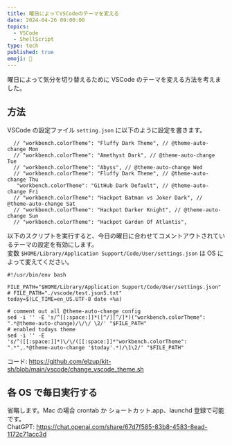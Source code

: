 ```yaml
---
title: 曜日によってVSCodeのテーマを変える
date: 2024-04-26 09:00:00
topics:
  - VSCode
  - ShellScript
type: tech
published: true
emoji: 🌈
---
```


曜日によって気分を切り替えるために VSCode のテーマを変える方法を考えました。

## 方法

VSCode の設定ファイル `setting.json` に以下のように設定を書きます。

```
  // "workbench.colorTheme": "Fluffy Dark Theme", // @theme-auto-change Mon
  // "workbench.colorTheme": "Amethyst Dark", // @theme-auto-change Tue
  // "workbench.colorTheme": "Abyss", // @theme-auto-change Wed
  // "workbench.colorTheme": "Fluffy Dark Theme", // @theme-auto-change Thu
   "workbench.colorTheme": "GitHub Dark Default", // @theme-auto-change Fri
  // "workbench.colorTheme": "Hackpot Batman vs Joker Dark", // @theme-auto-change Sat
  // "workbench.colorTheme": "Hackpot Darker Knight", // @theme-auto-change Sun
  // "workbench.colorTheme": "Hackpot Garden Of Atlantis",
```

以下のスクリプトを実行すると、今日の曜日に合わせてコメントアウトされているテーマの設定を有効にします。  
変数 `$HOME/Library/Application Support/Code/User/settings.json` は OS によって変えてください。

```
#!/usr/bin/env bash

FILE_PATH="$HOME/Library/Application Support/Code/User/settings.json"
# FILE_PATH="./vscode/test.json5.txt"
today=$(LC_TIME=en_US.UTF-8 date +%a)

# comment out all @theme-auto-change config
sed -i '' -E 's/^[[:space:]]*([^/][^/]*)("workbench.colorTheme": ".*@theme-auto-change)/\/\/ \2/' "$FILE_PATH"
# enabled todays theme
sed -i '' -E 's/^([[:space:]]*)\/\/([[:space:]]*"workbench.colorTheme": ".*",.*@theme-auto-change '$today'.*)/\1\2/' "$FILE_PATH"
```

コード: https://github.com/elzup/kit-sh/blob/main/vscode/change_vscode_theme.sh

## 各 OS で毎日実行する

省略します。Mac の場合 crontab か ショートカット.app、launchd 登録で可能です。  
ChatGPT: https://chat.openai.com/share/67d7f585-83b8-4583-8ead-1172c71acc3d

